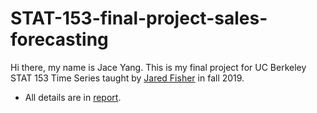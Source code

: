 # STAT-153-final-project-sales-forecasting
Hi there, my name is Jace Yang. This is my final project for UC Berkeley STAT 153 Time Series taught by [Jared Fisher](https://www.linkedin.com/in/jared-fisher-36280921/) in fall 2019.

- All details are in [report](report.pdf).